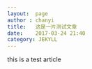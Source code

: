 ```yaml
---
layout:  page
author : chanyi
title:   这是一片测试文章
date:    2017-03-24 21:40
category: JEKYLL
---
```

this is a test article

